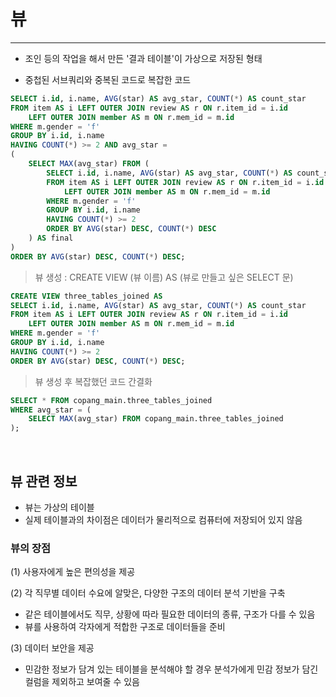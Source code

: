 # 뷰
*******
* 조인 등의 작업을 해서 만든 '결과 테이블'이 가상으로 저장된 형태



* 중첩된 서브쿼리와 중복된 코드로 복잡한 코드
```sql
SELECT i.id, i.name, AVG(star) AS avg_star, COUNT(*) AS count_star
FROM item AS i LEFT OUTER JOIN review AS r ON r.item_id = i.id
    LEFT OUTER JOIN member AS m ON r.mem_id = m.id
WHERE m.gender = 'f'
GROUP BY i.id, i.name
HAVING COUNT(*) >= 2 AND avg_star = 
(
    SELECT MAX(avg_star) FROM (
        SELECT i.id, i.name, AVG(star) AS avg_star, COUNT(*) AS count_star
        FROM item AS i LEFT OUTER JOIN review AS r ON r.item_id = i.id
            LEFT OUTER JOIN member AS m ON r.mem_id = m.id
        WHERE m.gender = 'f'
        GROUP BY i.id, i.name
        HAVING COUNT(*) >= 2
        ORDER BY AVG(star) DESC, COUNT(*) DESC
    ) AS final
)
ORDER BY AVG(star) DESC, COUNT(*) DESC;
```
> 뷰 생성 : CREATE VIEW (뷰 이름) AS (뷰로 만들고 싶은 SELECT 문)
```sql
CREATE VIEW three_tables_joined AS
SELECT i.id, i.name, AVG(star) AS avg_star, COUNT(*) AS count_star
FROM item AS i LEFT OUTER JOIN review AS r ON r.item_id = i.id
    LEFT OUTER JOIN member AS m ON r.mem_id = m.id
WHERE m.gender = 'f'
GROUP BY i.id, i.name
HAVING COUNT(*) >= 2
ORDER BY AVG(star) DESC, COUNT(*) DESC; 
```
>뷰 생성 후 복잡했던 코드 간결화

```sql
SELECT * FROM copang_main.three_tables_joined
WHERE avg_star = (
    SELECT MAX(avg_star) FROM copang_main.three_tables_joined
);
```

<br/>


## 뷰 관련 정보
* 뷰는 가상의 테이블
* 실제 테이블과의 차이점은 데이터가 물리적으로 컴퓨터에 저장되어 있지 않음

### 뷰의 장점
(1) 사용자에게 높은 편의성을 제공


(2) 각 직무별 데이터 수요에 알맞은, 다양한 구조의 데이터 분석 기반을 구축
* 같은 테이블에서도 직무, 상황에 따라 필요한 데이터의 종류, 구조가 다를 수 있음
* 뷰를 사용하여 각자에게 적합한 구조로 데이터들을 준비


(3) 데이터 보안을 제공
* 민감한 정보가 담겨 있는 테이블을 분석해야 할 경우 분석가에게 민감 정보가 담긴 컬럼을 제외하고 보여줄 수 있음


